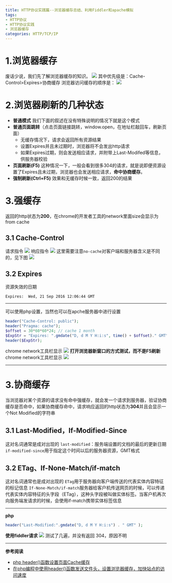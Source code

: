 ```yaml
---
title: HTTP协议实践篇--浏览器缓存总结、利用Fiddler和apache模拟
tags: 
- HTTP协议
- HTTP协议实践
- 浏览器缓存
categories: HTTP/TCP/IP
---
```

# 1.浏览器缓存
废话少说，我们先了解浏览器缓存的知识。
![](https://raw.githubusercontent.com/zrysmt/mdPics/master/HTTP%E5%8D%8F%E8%AE%AE/2/http2-1.png)
其中优先级是：Cache-Control>Expires>协商缓存
浏览器访问缓存的顺序是：
![](https://raw.githubusercontent.com/zrysmt/mdPics/master/HTTP%E5%8D%8F%E8%AE%AE/2/http2-2.png)
# 2.浏览器刷新的几种状态
- **普通模式** 我们下面的叙述在没有特殊说明的情况下就是这个模式
- **普通页面跳转**（点击页面链接跳转，window.open，在地址栏敲回车，刷新页面）
  + 无缓存情况下，请求会返回所有资源结果
  + 设置Expires并且未过期时，浏览器将不会发出http请求
  + 如果Expires过期，则会发送相应请求，并附带上Last-Modifed等信息，供服务器校验
- **页面刷新(F5)**
   这种情况一下，一般会看到很多304的请求，就是说即便资源设置了Expires且未过期，浏览器也会发送相应请求，**命中协商缓存**。
- **强制刷新(Ctrl+F5)**
   效果和无缓存时候一致，返回200的结果
# 3.强缓存
返回的http状态为**200**，在chrome的开发者工具的network里面size会显示为from cache
## 3.1 Cache-Control
请求指令
![](https://raw.githubusercontent.com/zrysmt/mdPics/master/HTTP%E5%8D%8F%E8%AE%AE/2/http2-3.png)
响应指令
![](https://raw.githubusercontent.com/zrysmt/mdPics/master/HTTP%E5%8D%8F%E8%AE%AE/2/http2-4.png)
这里需要注意`no-cache`对客户端和服务器含义是不同的，见下图
![](https://raw.githubusercontent.com/zrysmt/mdPics/master/HTTP%E5%8D%8F%E8%AE%AE/2/http2-5.png)

## 3.2 Expires
资源失效的日期
```
Expires:  Wed, 21 Sep 2016 12:06:44 GMT
```

---

可以使用php设置，当然也可以在apche服务器中进行设置
```php
header("Cache-Control: public");
header("Pragma: cache");
$offset = 30*60*60*24; // cache 1 month
$ExpStr = "Expires: ".gmdate("D, d M Y H:i:s", time() + $offset)." GMT";
header($ExpStr);
```
chrome network工具栏显示
![](https://raw.githubusercontent.com/zrysmt/mdPics/master/HTTP%E5%8D%8F%E8%AE%AE/2/http2-6.png)
**打开浏览器新窗口的方式测试，而不是F5刷新**
chrome network工具栏显示
![](https://raw.githubusercontent.com/zrysmt/mdPics/master/HTTP%E5%8D%8F%E8%AE%AE/2/http2-7.png)

---

# 3.协商缓存
当浏览器对某个资源的请求没有命中强缓存，就会发一个请求到服务器，验证协商缓存是否命中，如果协商缓存命中，请求响应返回的http状态为**304**并且会显示一个Not Modified的字符串
## 3.1 Last-Modified，If-Modified-Since
这对名词通常是成对出现的
`last-modified`：服务端设置的文档的最后的更新日期
`if-modified-since`用于指定这个时间以后的服务器资源，GMT格式

## 3.2 ETag、If-None-Match/if-match
这对名词通常也是成对出现的
`ETag`用于服务器向客户端传送的代表实体内容特征的标记信息
`If-None-Match/if-match`服务器给客户机传送网页的时候，可以传递代表实体内容特征的头字段（ETag），这种头字段被叫做实体标签。当客户机再次向服务端发请求的时候，会使用if-match携带实体标签信息

---

**php**
```php
header("Last-Modified:".gmdate("D, d M Y H:i:s") . " GMT" );
```
**使用fiddler请求**
![](https://raw.githubusercontent.com/zrysmt/mdPics/master/HTTP%E5%8D%8F%E8%AE%AE/2/http2-8.png)
测试了几遍，并没有返回 304，原因不明

---

**参考阅读**
- [php header()函数设置页面Cache缓存](http://www.111cn.net/phper/php/48528.htm)
- [在php编程中使用header()函数发送文件头，设置浏览器缓存，加快站点的访问速度](http://www.lampweb.org/seo/4/11.html)